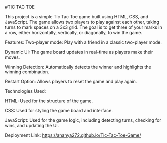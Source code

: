 #TIC TAC TOE

This project is a simple Tic Tac Toe game built using HTML, CSS, and JavaScript. 
The game allows two players to play against each other, taking turns to mark spaces on a 3x3 grid. 
The goal is to get three of your marks in a row, either horizontally, vertically, or diagonally, to win the game.

Features:
Two-player mode: Play with a friend in a classic two-player mode.

Dynamic UI: The game board updates in real-time as players make their moves.

Winning Detection: Automatically detects the winner and highlights the winning combination.

Restart Option: Allows players to reset the game and play again.

Technologies Used:

HTML: Used for the structure of the game.

CSS: Used for styling the game board and interface.

JavaScript: Used for the game logic, including detecting turns, checking for wins, and updating the UI.

Deployment Link: https://ananya272.github.io/Tic-Tac-Toe-Game/

